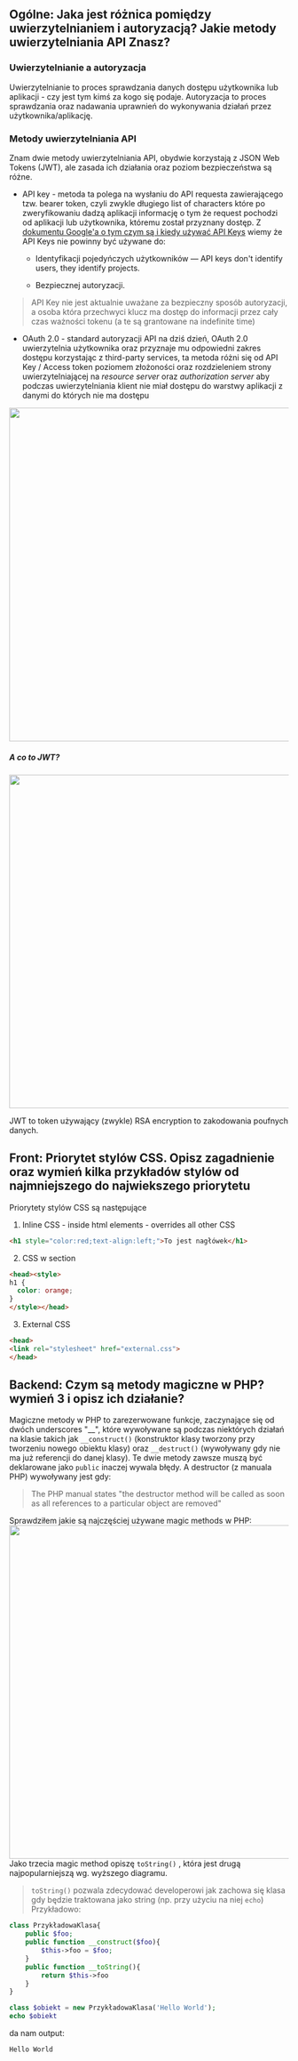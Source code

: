 ## Ogólne: Jaka jest różnica pomiędzy uwierzytelnianiem i autoryzacją? Jakie metody uwierzytelniania API Znasz?
### Uwierzytelnianie a autoryzacja
Uwierzytelnianie to proces sprawdzania danych dostępu użytkownika lub aplikacji - czy jest tym kimś za kogo się podaje. Autoryzacja to proces sprawdzania oraz nadawania uprawnień do wykonywania działań przez użytkownika/aplikację.
### Metody uwierzytelniania API
Znam dwie metody uwierzytelniania API, obydwie korzystają z JSON Web Tokens (JWT), ale zasada ich działania oraz poziom bezpieczeństwa są różne.

- API key - metoda ta polega na wysłaniu do API requesta zawierającego tzw. bearer token, czyli zwykle długiego list of characters które po zweryfikowaniu dadzą aplikacji informację o tym że request pochodzi od aplikacji lub użytkownika, któremu został przyznany dostęp. Z [dokumentu Google'a o tym czym są i kiedy używać API Keys](https://cloud.google.com/endpoints/docs/openapi/when-why-api-key) wiemy że API Keys nie powinny być używane do:

    - Identyfikacji pojedyńczych użytkowników — API keys don't identify users, they identify projects.

    - Bezpiecznej autoryzacji.
> API Key nie jest aktualnie uważane za bezpieczny sposób autoryzacji, a osoba która przechwyci klucz ma dostęp do informacji przez cały czas ważności tokenu (a te są grantowane na indefinite time)
- OAuth 2.0 - standard autoryzacji API na dziś dzień, OAuth 2.0 uwierzytelnia użytkownika oraz przyznaje mu odpowiedni zakres dostępu korzystając z third-party services, ta metoda różni się od API Key / Access token poziomem złożoności oraz rozdzieleniem strony uwierzytelniającej na *resource server* oraz *authorization server* aby podczas uwierzytelniania klient nie miał dostępu do warstwy aplikacji z danymi do których nie ma dostępu
<img src="https://i.imgur.com/7yGtMfF.png" width="1000" height="600" />

##### A co to JWT?
<img src="https://i.imgur.com/1Drmkr8.png" width="1000" height="600" />

JWT to token używający (zwykle) RSA encryption to zakodowania poufnych danych.

## Front: Priorytet stylów CSS. Opisz zagadnienie oraz wymień kilka przykładów stylów od najmniejszego do najwiekszego priorytetu
Priorytety stylów CSS są następujące
1. Inline CSS - inside html elements - overrides all other CSS
   
```html
<h1 style="color:red;text-align:left;">To jest nagłówek</h1>
```

2. CSS w <head> section
   
```html
<head><style>
h1 {
  color: orange;
}
</style></head>
```

3. External CSS
   
```html
<head>
<link rel="stylesheet" href="external.css">
</head>
```

## Backend: Czym są metody magiczne w PHP? wymień 3 i opisz ich działanie?

Magiczne metody w PHP to zarezerwowane funkcje, zaczynające się od dwóch underscores "__", które wywoływane są podczas niektórych działań na klasie takich jak `__construct()` (konstruktor klasy tworzony przy tworzeniu nowego obiektu klasy) oraz `__destruct()` (wywoływany gdy nie ma już referencji do danej klasy). Te dwie metody zawsze muszą być deklarowane jako `public` inaczej wywala błędy. A destructor (z manuala PHP) wywoływany jest gdy: 
> The PHP manual states "the destructor method will be called as soon as all references to a particular object are removed"

Sprawdziłem jakie są najczęściej używane magic methods w PHP:
<img src="https://www.exakat.io/wp-content/uploads/2019/09/magic_method.stats_-1024x594.png" width="1000" height="600" />
Jako trzecia magic method opiszę `toString()` , która jest drugą najpopularniejszą wg. wyższego diagramu. 
> `toString()` pozwala zdecydować developerowi jak zachowa się klasa gdy będzie traktowana jako string (np. przy użyciu na niej `echo`)
Przykładowo:
```php
class PrzykładowaKlasa{
    public $foo;
    public function __construct($foo){
        $this->foo = $foo;
    }
    public function __toString(){
        return $this->foo
    }
}

class $obiekt = new PrzykładowaKlasa('Hello World');
echo $obiekt 
```
da nam output:
```
Hello World
```